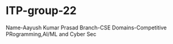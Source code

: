 # ITP-group-22
Name-Aayush Kumar Prasad
Branch-CSE
Domains-Competitive PRogramming,AI/ML and Cyber Sec
